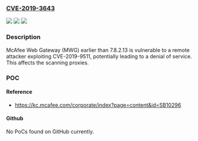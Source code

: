 ### [CVE-2019-3643](https://cve.mitre.org/cgi-bin/cvename.cgi?name=CVE-2019-3643)
![](https://img.shields.io/static/v1?label=Product&message=McAfee%20Web%20Gateway%20(MWG)&color=blue)
![](https://img.shields.io/static/v1?label=Version&message=7.8.2.13%3C%207.8.2.13%20&color=brighgreen)
![](https://img.shields.io/static/v1?label=Vulnerability&message=Denial%20of%20Service&color=brighgreen)

### Description

McAfee Web Gateway (MWG) earlier than 7.8.2.13 is vulnerable to a remote attacker exploiting CVE-2019-9511, potentially leading to a denial of service. This affects the scanning proxies.

### POC

#### Reference
- https://kc.mcafee.com/corporate/index?page=content&id=SB10296

#### Github
No PoCs found on GitHub currently.

